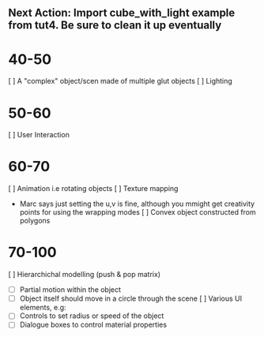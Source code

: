 ## Next Action: Import cube_with_light example from tut4. Be sure to clean it up eventually

# 40-50
[ ] A "complex" object/scen made of multiple glut objects
[ ] Lighting 

# 50-60
[ ] User Interaction

# 60-70
[ ] Animation i.e rotating objects
[ ] Texture mapping
- Marc says just setting the u,v is fine, although you mmight get creativity points for using the wrapping modes 
[ ] Convex object constructed from polygons

# 70-100
[ ] Hierarchichal modelling (push & pop matrix)
- [ ] Partial motion within the object
- [ ] Object itself should move in a circle through the scene
[ ] Various UI elements, e.g:
- [ ] Controls to set radius or speed of the object
- [ ] Dialogue boxes to control material properties